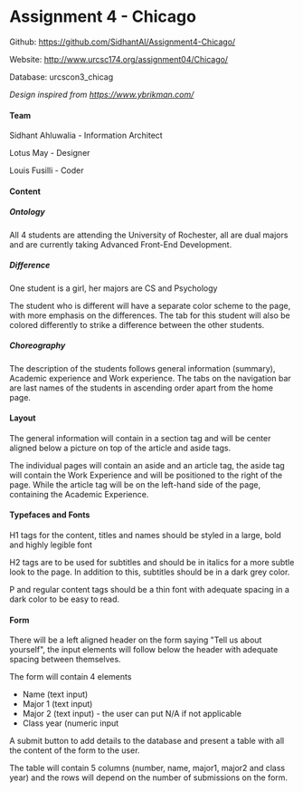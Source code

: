 # Assignment 4 - Chicago 

Github: https://github.com/SidhantAl/Assignment4-Chicago/

Website: http://www.urcsc174.org/assignment04/Chicago/

Database: urcscon3_chicag

*Design inspired from https://www.ybrikman.com/*

#### Team 

Sidhant Ahluwalia - Information Architect 

Lotus May - Designer

Louis Fusilli - Coder 



#### Content

##### Ontology

All 4 students are attending the University of Rochester, all are dual majors and are currently taking Advanced Front-End Development. 

##### Difference

One student is a girl, her majors are CS and Psychology  

The student who is different will have a separate color scheme to the page, with more emphasis on the differences. The tab for this student will also be colored differently to strike a difference between the other students.

##### Choreography

The description of the students follows general information (summary), Academic experience and Work experience. The tabs on the navigation bar are last names of the students in ascending order apart from the home page.



#### Layout

The general information will contain in a section tag and will be center aligned below a picture on top of the article and aside tags. 

The individual pages will contain an aside and an article tag, the aside tag will contain the Work Experience and will be positioned to the right of the page. While the article tag will be on the left-hand side of the page, containing the Academic Experience. 



#### Typefaces and Fonts 

H1 tags for the content, titles and names should be styled in a large, bold and highly legible font

H2 tags are to be used for subtitles and should be in italics for a more subtle look to the page. In addition to this, subtitles should be in a dark grey color.

P and regular content tags should be a thin font with adequate spacing in a dark color to be easy to read. 



#### Form

There will be a left aligned header on the form saying "Tell us about yourself", the input elements will follow below the header with adequate spacing between themselves.  

The form will contain 4 elements 

- Name (text input)
- Major 1 (text input)
- Major 2 (text input) - the user can put N/A if not applicable
- Class year (numeric input

A submit button to add details to the database and present a table with all the content of the form to the user.

The table will contain 5 columns (number, name, major1, major2 and class year) and the rows will depend on the number of submissions on the form.





